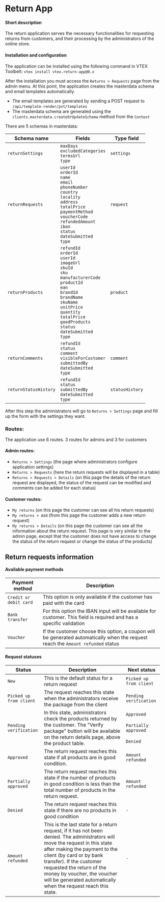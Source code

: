 # Return App

#### Short description
The return application serves the necessary functionalities for requesting returns from customers, and their processing by the administrators of the online store.

#### Installation and configuration

The application can be installed using the following command in VTEX Toolbelt: `vtex install vtex.return-app@0.x`

After the installation you must access the `Returns > Requests` page from the admin menu. At this point, the application creates the masterdata schema and email templates automatically.
-	The email templates are generated by sending a POST request to `/api/template-render/pvt/templates`
-	The masterdata schema are generated using the `clients.masterdata.createOrUpdateSchema` method from the `Context`

There are 5 schemas in masterdata:

| Schema name       | Fields            | Type field      |
| --------------- | --------------- | ---------------- |
| `returnSettings` | `maxDays`<br>`excludedCategories`<br>`termsUrl`<br>`type` | `settings` |
| `returnRequests` | `userId`<br>`orderId`<br>`name`<br>`email`<br>`phoneNumber`<br>`country`<br>`locality`<br>`address`<br>`totalPrice`<br>`paymentMethod`<br>`voucherCode`<br>`refundedAmount`<br>`iban`<br>`status`<br>`dateSubmitted`<br>`type` | `request` |
| `returnProducts` | `refundId`<br>`orderId`<br>`userId`<br>`imageUrl`<br>`skuId`<br>`sku`<br>`manufacturerCode`<br>`productId`<br>`ean`<br>`brandId`<br>`brandName`<br>`skuName`<br>`unitPrice`<br>`quantity`<br>`totalPrice`<br>`goodProducts`<br>`status`<br>`dateSubmitted`<br>`type` | `product` |
| `returnComments` | `refundId`<br>`status`<br>`comment`<br>`visibleForCustomer`<br>`submittedBy`<br>`dateSubmitted`<br>`type` | `comment` |
| `returnStatusHistory` | `refundId`<br>`status`<br>`submittedBy`<br>`dateSubmitted`<br>`type` | `statusHistory` |

After this step the administrators will go to `Returns > Settings` page and fill up the form with the settings they want.

### Routes: 

The application use 6 routes. 3 routes for admins and 3 for customers

#### Admin routes:
-	`Returns > Settings` (the page where administrators configure application settings)
-	`Returns > Requests` (here the return requests will be displayed in a table)
-	`Returns > Requests > Details` (on this page the details of the return request are displayed, the status of the request can be modified and comments can be added for each status)

#### Customer routes:
-	`My returns` (on this page the customer can see all his return requests)
-	`My returns > Add` (from this page the customer adds a new return request)
-	`My returns > Details` (on this page the customer can see all the information about the return request. This page is very similar to the admin page, except that the customer does not have access to change the status of the return request or change the status of the products)


## Return requests information


#### Available payment methods

| Payment method       | Description   |
| --------------- | --------------- |
| `Credit or debit card` | This option is only available if the customer has paid with the card | 
| `Bank transfer` | For this option the IBAN input will be available for customer. This field is required and has a specific validation |
| `Voucher` | If the customer choose this option, a coupon will be generated automatically when the request reach the `Amount refunded` status |

#### Request statuses

| Status       | Description   | Next status      |
| --------------- | --------------- | ---------------- |
| `New` | This is the default status for a return request | `Picked up from client` |
| `Picked up from client` | The request reaches this state when the administrators receive the package from the client | `Pending verification` |
| `Pending verification` | In this state, administrators check the products returned by the customer. The "Verify package" button will be available on the return details page, above the product table. | `Approved`<br><br>`Partially approved`<br><br>`Denied` |
| `Approved` | The return request reaches this state if all products are in good condition. | `Amount refunded` |
| `Partially approved` | The return request reaches this state if the number of products in good condition is less than the total number of products in the return request. | `Amount refunded` |
| `Denied` | The return request reaches this state if there are no products in good condition | `-` |
| `Amount refunded` | This is the last state for a return request, if it has not been denied. The administrators will move the request in this state after making the payment to the client (by card or by bank transfer). If the customer requested the return of the money by voucher, the voucher will be generated automatically when the request reach this state. | `-` |

